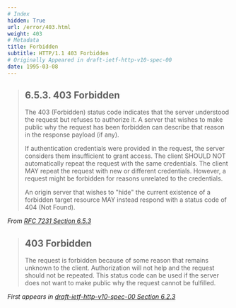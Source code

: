 ```yaml
---
# Index
hidden: True
url: /error/403.html
weight: 403
# Metadata
title: Forbidden
subtitle: HTTP/1.1 403 Forbidden
# Originally Appeared in draft-ietf-http-v10-spec-00
date: 1995-03-08
---
```


> ## 6.5.3.  403 Forbidden
>
> The 403 (Forbidden) status code indicates that the server understood
> the request but refuses to authorize it.  A server that wishes to
> make public why the request has been forbidden can describe that
> reason in the response payload (if any).
>
> If authentication credentials were provided in the request, the
> server considers them insufficient to grant access.  The client
> SHOULD NOT automatically repeat the request with the same
> credentials.  The client MAY repeat the request with new or different
> credentials.  However, a request might be forbidden for reasons
> unrelated to the credentials.
>
> An origin server that wishes to "hide" the current existence of a
> forbidden target resource MAY instead respond with a status code of
> 404 (Not Found).

<cite>From [RFC 7231 Section 6.5.3](https://tools.ietf.org/html/rfc7231#section-6.5.3)</cite>

> ## 403 Forbidden
>
> The request is forbidden because of some reason that remains
> unknown to the client. Authorization will not help and the request
> should not be repeated. This status code can be used if the server
> does not want to make public why the request cannot be fulfilled.

<cite>First appears in [draft-ietf-http-v10-spec-00 Section 6.2.3](https://tools.ietf.org/html/draft-ietf-http-v10-spec-00#section-6.2.3)</cite>
